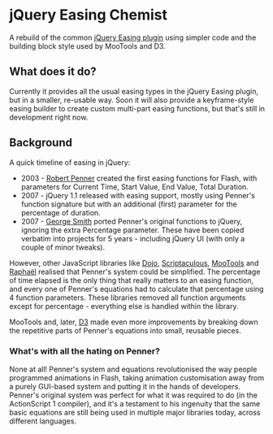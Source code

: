# jQuery Easing Chemist

A rebuild of the common [jQuery Easing plugin](http://gsgd.co.uk/sandbox/jquery/easing/) using simpler code and the building block style used by MooTools and D3.

## What does it do?

Currently it provides all the usual easing types in the jQuery Easing plugin, but in a smaller, re-usable way.
Soon it will also provide a keyframe-style easing builder to create custom multi-part easing functions, but that's still in development right now.

## Background

A quick timeline of easing in jQuery:

* 2003 - [Robert Penner](http://www.robertpenner.com/easing) created the first easing functions for Flash, with parameters for Current Time, Start Value, End Value, Total Duration.
* 2007 - jQuery 1.1 released with easing support, mostly using Penner's function signature but with an additional (first) parameter for the percentage of duration.
* 2007 - [George Smith](http://gsgd.co.uk/) ported Penner's original functions to jQuery, ignoring the extra Percentage parameter. These have been copied verbatim into projects for 5 years - including jQuery UI (with only a couple of minor tweaks).

However, other JavaScript libraries like [Dojo](http://dojotoolkit.org/), [Scriptaculous](http://script.aculo.us/), [MooTools](http://mootools.net/) and  [Raphaël](http://raphaeljs.com/) realised that Penner's system could be simplified.
The percentage of time elapsed is the only thing that really matters to an easing function, and every one of Penner's equations had to calculate that percentage using 4 function parameters.
These libraries removed all function arguments except for percentage - everything else is handled within the library.

MooTools and, later, [D3](https://github.com/mbostock/d3) made even more improvements by breaking down the repetitive parts of Penner's equations into small, reusable pieces.

### What's with all the hating on Penner?

None at all! Penner's system and equations revolutionised the way people programmed animations in Flash, taking animation customisation away from a purely GUI-based system and putting it in the hands of developers.
Penner's original system was perfect for what it was required to do (in the ActionScript 1 compiler), and it's a testament to his ingenuity that the same basic equations are still being used in multiple major libraries today, across different languages.

